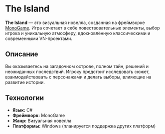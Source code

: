 # The Island 

**The Island** — это визуальная новелла, созданная на фреймворке [MonoGame](https://www.monogame.net/). Игра сочетает в себе повествовательные элементы, выбор игрока и уникальную атмосферу, вдохновлённую классическими и современными VN-проектами.

## Описание

Вы оказываетесь на загадочном острове, полном тайн, решений и неожиданных последствий. Игроку предстоит исследовать сюжет, взаимодействовать с персонажами и делать выборы, влияющие на развитие истории.

## Технологии

- **Язык:** C#
- **Фреймворк:** MonoGame
- **Жанр:** Визуальная новелла
- **Платформы:** Windows (планируется поддержка других платформ)
